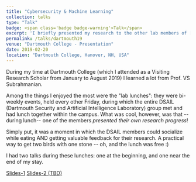 ```yaml
---
title: "Cybersecurity & Machine Learning"
collection: talks
type: "Talk"
badge: <span class='badge badge-warning'>Talk</span>
excerpt: 'I briefly presented my research to the other lab members of [DSAIL](https://www.cs.dartmouth.edu/~dsail/members.html)!'
permalink: /talks/dartmouth19
venue: "Dartmouth College - Presentation"
date: 2019-02-20
location: "Dartmouth College, Hanover, NH, USA"
---
```

 
 During my time at Dartmouth College (which I attended as a Visiting Research Scholar from January to August 2019) I learned a lot from Prof. VS Subrahmanian. 
 
 Among the things I enjoyed the most were the "lab lunches": they were bi-weekly events, held every other Friday, during which the entire DSAIL (Dartmouth Security and Artificial Intelligence Laboratory) group met and had lunch together within the campus. What was cool, however, was that --during lunch-- one of the members <i>presented their own research progress</i>!
 
 Simply put, it was a moment in which the DSAIL members could socialize while eating AND getting valuable feedback for their research. A practical way to get two birds with one stone -- oh, and the lunch was free :)
 
 I had two talks during these lunches: one at the beginning, and one near the end of my stay.

<a class="btn btn-outline-primary my-1 mr-1 btn-sm" href="https://gioapru.github.io/files/talks/dartmouth19a.pdf" target="_blank" rel="noopener">Slides-1</a> 
<a class="btn btn-outline-primary my-1 mr-1 btn-sm" href="https://gioapru.github.io/files/talks/dartmouth19b.pdf" target="_blank" rel="noopener">Slides-2 (TBD)</a> 